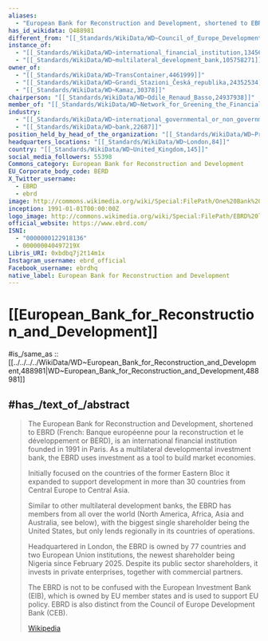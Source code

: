 ```yaml
---
aliases:
  - "European Bank for Reconstruction and Development, shortened to EBRD (French: Banque européenne pour la reconstruction et le développement or BERD"
has_id_wikidata: Q488981
different_from: "[[_Standards/WikiData/WD~Council_of_Europe_Development_Bank,611107]]"
instance_of:
  - "[[_Standards/WikiData/WD~international_financial_institution,1345691]]"
  - "[[_Standards/WikiData/WD~multilateral_development_bank,105758271]]"
owner_of:
  - "[[_Standards/WikiData/WD~TransContainer,4461999]]"
  - "[[_Standards/WikiData/WD~Grandi_Stazioni_Česká_republika,24352534]]"
  - "[[_Standards/WikiData/WD~Kamaz,30378]]"
chairperson: "[[_Standards/WikiData/WD~Odile_Renaud_Basso,24937938]]"
member_of: "[[_Standards/WikiData/WD~Network_for_Greening_the_Financial_System,104872529]]"
industry:
  - "[[_Standards/WikiData/WD~international_governmental_or_non_governmental_organizations,107607934]]"
  - "[[_Standards/WikiData/WD~bank,22687]]"
position_held_by_head_of_the_organization: "[[_Standards/WikiData/WD~President_of_the_European_Bank_for_Reconstruction_and_Development,131994204]]"
headquarters_locations: "[[_Standards/WikiData/WD~London,84]]"
country: "[[_Standards/WikiData/WD~United_Kingdom,145]]"
social_media_followers: 55398
Commons_category: European Bank for Reconstruction and Development
EU_Corporate_body_code: BERD
X_Twitter_username:
  - EBRD
  - ebrd
image: http://commons.wikimedia.org/wiki/Special:FilePath/One%20Bank%20Street%20geograph-6678817-by-Stephen-Richards.jpg
inception: 1991-01-01T00:00:00Z
logo_image: http://commons.wikimedia.org/wiki/Special:FilePath/EBRD%20logo.png
official_website: https://www.ebrd.com/
ISNI:
  - "0000000122918136"
  - 000000040497219X
Libris_URI: 0xbdbq7j2t14m1x
Instagram_username: ebrd_official
Facebook_username: ebrdhq
native_label: European Bank for Reconstruction and Development
---
```


# [[European_Bank_for_Reconstruction_and_Development]] 

#is_/same_as :: [[../../../../WikiData/WD~European_Bank_for_Reconstruction_and_Development,488981|WD~European_Bank_for_Reconstruction_and_Development,488981]] 

## #has_/text_of_/abstract 

> The European Bank for Reconstruction and Development, shortened to EBRD 
> (French: Banque européenne pour la reconstruction et le développement or BERD), 
> is an international financial institution founded in 1991 in Paris. 
> As a multilateral developmental investment bank, 
> the EBRD uses investment as a tool to build market economies.
>
> Initially focused on the countries of the former Eastern Bloc 
> it expanded to support development in more than 30 countries from Central Europe to Central Asia. 
> 
> Similar to other multilateral development banks, the EBRD has members from all over the world 
> (North America, Africa, Asia and Australia, see below), 
> with the biggest single shareholder being the United States, 
> but only lends regionally in its countries of operations. 
> 
> Headquartered in London, the EBRD is owned by 77 countries and two European Union institutions, 
> the newest shareholder being Nigeria since February 2025. 
> Despite its public sector shareholders, 
> it invests in private enterprises, together with commercial partners.
>
> The EBRD is not to be confused with the European Investment Bank (EIB), 
> which is owned by EU member states and is used to support EU policy. 
> EBRD is also distinct from the Council of Europe Development Bank (CEB).
>
> [Wikipedia](https://en.wikipedia.org/wiki/European%20Bank%20for%20Reconstruction%20and%20Development) 

